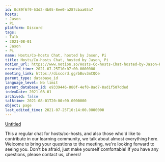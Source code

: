 ```yaml
---
id: 0c89f6f9-63d2-4b05-8ee0-a287cbaa65a7
hosts:
- Jason
- Pi
platform: Discord
tags:
- Talk
- 2021-08-01
- Jason
- Pi
name: Hosts/Co-hosts Chat, hosted by Jason, Pi
title: Hosts/Co-hosts Chat, hosted by Jason, Pi
notion_url: https://www.notion.so/Hosts-Co-hosts-Chat-hosted-by-Jason-Pi-0c89f6f963d24b058ee0a287cbaa65a7
created_time: 2021-07-25T10:07:00.0000000
meeting_link: https://discord.gg/bBuv3mCQQe
parent_type: database_id
language_level: No limit
parent_database_id: e9339446-880f-4ef0-8ad7-8ad1f507dded
indexDate: 2021-08-01
archived: false
talktime: 2021-08-01T20:00:00.0000000
object: page
last_edited_time: 2021-07-25T10:14:00.0000000
---
```




[Untitled](https://www.notion.so/cb083fc4f0b7459aa5afe1900ef25a1f)   


This a regular chat for hosts/co-hosts, and also those who'd like to contribute in our learning community, we talk about almost everything here. Welcome to bring your questions to the meeting, we're looking forward to seeing you. Don't be afraid, just make yourself comfortable!
If you have any questions, please contact us, cheers!







